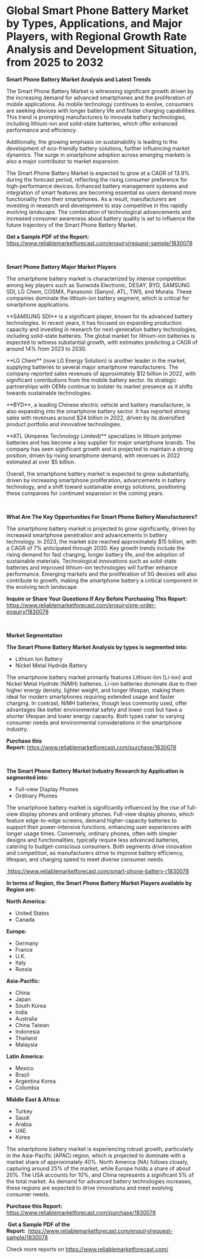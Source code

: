 <p><h1>Global Smart Phone Battery Market by Types, Applications, and Major Players, with Regional Growth Rate Analysis and Development Situation, from 2025 to 2032</h1></p><p><strong>Smart Phone Battery Market Analysis and Latest Trends</strong></p>
<p><p>The Smart Phone Battery Market is witnessing significant growth driven by the increasing demand for advanced smartphones and the proliferation of mobile applications. As mobile technology continues to evolve, consumers are seeking devices with longer battery life and faster charging capabilities. This trend is prompting manufacturers to innovate battery technologies, including lithium-ion and solid-state batteries, which offer enhanced performance and efficiency. </p><p>Additionally, the growing emphasis on sustainability is leading to the development of eco-friendly battery solutions, further influencing market dynamics. The surge in smartphone adoption across emerging markets is also a major contributor to market expansion. </p><p>The Smart Phone Battery Market is expected to grow at a CAGR of 13.9% during the forecast period, reflecting the rising consumer preference for high-performance devices. Enhanced battery management systems and integration of smart features are becoming essential as users demand more functionality from their smartphones. As a result, manufacturers are investing in research and development to stay competitive in this rapidly evolving landscape. The combination of technological advancements and increased consumer awareness about battery quality is set to influence the future trajectory of the Smart Phone Battery Market.</p></p>
<p><strong>Get a Sample PDF of the Report:&nbsp;</strong> <a href="https://www.reliablemarketforecast.com/enquiry/request-sample/1830078?utm_campaign=3527&utm_medium=2&utm_source=Github&utm_content=ia&utm_term=06042025&utm_id=smart-phone-battery">https://www.reliablemarketforecast.com/enquiry/request-sample/1830078</a></p>
<p>&nbsp;</p>
<p><strong>Smart Phone Battery Major Market Players</strong></p>
<p><p>The smartphone battery market is characterized by intense competition among key players such as Sunwoda Electronic, DESAY, BYD, SAMSUNG SDI, LG Chem, COSMX, Panasonic (Sanyo), ATL, TWS, and Murata. These companies dominate the lithium-ion battery segment, which is critical for smartphone applications.</p><p>**SAMSUNG SDI** is a significant player, known for its advanced battery technologies. In recent years, it has focused on expanding production capacity and investing in research for next-generation battery technologies, including solid-state batteries. The global market for lithium-ion batteries is expected to witness substantial growth, with estimates predicting a CAGR of around 14% from 2023 to 2030.</p><p>**LG Chem** (now LG Energy Solution) is another leader in the market, supplying batteries to several major smartphone manufacturers. The company reported sales revenues of approximately $12 billion in 2022, with significant contributions from the mobile battery sector. Its strategic partnerships with OEMs continue to bolster its market presence as it shifts towards sustainable technologies.</p><p>**BYD**, a leading Chinese electric vehicle and battery manufacturer, is also expanding into the smartphone battery sector. It has reported strong sales with revenues around $24 billion in 2022, driven by its diversified product portfolio and innovative technologies.</p><p>**ATL (Amperex Technology Limited)** specializes in lithium polymer batteries and has become a key supplier for major smartphone brands. The company has seen significant growth and is projected to maintain a strong position, driven by rising smartphone demand, with revenues in 2022 estimated at over $5 billion.</p><p>Overall, the smartphone battery market is expected to grow substantially, driven by increasing smartphone proliferation, advancements in battery technology, and a shift toward sustainable energy solutions, positioning these companies for continued expansion in the coming years.</p></p>
<p>&nbsp;</p>
<p><strong>What Are The Key Opportunities For Smart Phone Battery Manufacturers?</strong></p>
<p><p>The smartphone battery market is projected to grow significantly, driven by increased smartphone penetration and advancements in battery technology. In 2023, the market size reached approximately $15 billion, with a CAGR of 7% anticipated through 2030. Key growth trends include the rising demand for fast charging, longer battery life, and the adoption of sustainable materials. Technological innovations such as solid-state batteries and improved lithium-ion technologies will further enhance performance. Emerging markets and the proliferation of 5G devices will also contribute to growth, making the smartphone battery a critical component in the evolving tech landscape.</p></p>
<p><strong>Inquire or Share Your Questions If Any Before Purchasing This Report:</strong> <a href="https://www.reliablemarketforecast.com/enquiry/pre-order-enquiry/1830078?utm_campaign=3527&utm_medium=2&utm_source=Github&utm_content=ia&utm_term=06042025&utm_id=smart-phone-battery">https://www.reliablemarketforecast.com/enquiry/pre-order-enquiry/1830078</a></p>
<p>&nbsp;</p>
<p><strong>Market Segmentation</strong></p>
<p><strong>The Smart Phone Battery Market Analysis by types is segmented into:</strong></p>
<p><ul><li>Lithium Ion Battery</li><li>Nickel Metal Hydride Battery</li></ul></p>
<p><p>The smartphone battery market primarily features Lithium-Ion (Li-ion) and Nickel Metal Hydride (NiMH) batteries. Li-ion batteries dominate due to their higher energy density, lighter weight, and longer lifespan, making them ideal for modern smartphones requiring extended usage and faster charging. In contrast, NiMH batteries, though less commonly used, offer advantages like better environmental safety and lower cost but have a shorter lifespan and lower energy capacity. Both types cater to varying consumer needs and environmental considerations in the smartphone industry.</p></p>
<p><strong>Purchase this Report:&nbsp;</strong><a href="https://www.reliablemarketforecast.com/purchase/1830078?utm_campaign=3527&utm_medium=2&utm_source=Github&utm_content=ia&utm_term=06042025&utm_id=smart-phone-battery">https://www.reliablemarketforecast.com/purchase/1830078</a></p>
<p>&nbsp;</p>
<p><strong>The Smart Phone Battery Market Industry Research by Application is segmented into:</strong></p>
<p><ul><li>Full-view Display Phones</li><li>Ordinary Phones</li></ul></p>
<p><p>The smartphone battery market is significantly influenced by the rise of full-view display phones and ordinary phones. Full-view display phones, which feature edge-to-edge screens, demand higher-capacity batteries to support their power-intensive functions, enhancing user experiences with longer usage times. Conversely, ordinary phones, often with simpler designs and functionalities, typically require less advanced batteries, catering to budget-conscious consumers. Both segments drive innovation and competition, as manufacturers strive to improve battery efficiency, lifespan, and charging speed to meet diverse consumer needs.</p></p>
<p><a href="https://www.reliablemarketforecast.com/smart-phone-battery-r1830078?utm_campaign=3527&utm_medium=2&utm_source=Github&utm_content=ia&utm_term=06042025&utm_id=smart-phone-battery">&nbsp;https://www.reliablemarketforecast.com/smart-phone-battery-r1830078</a></p>
<p><strong>In terms of Region, the Smart Phone Battery Market Players available by Region are:</strong></p>
<p>
    <p> <strong> North America: </strong>
        <ul>
            <li>United States</li>
            <li>Canada</li>
        </ul>
        </p> 
    <p> <strong> Europe: </strong>
        <ul>
            <li>Germany</li>
            <li>France</li>
            <li>U.K.</li>
            <li>Italy</li>
            <li>Russia</li>
        </ul>
        </p> 
    <p> <strong> Asia-Pacific: </strong>
        <ul>
            <li>China</li>
            <li>Japan</li>
            <li>South Korea</li>
            <li>India</li>
            <li>Australia</li>
            <li>China Taiwan</li>
            <li>Indonesia</li>
            <li>Thailand</li>
            <li>Malaysia</li>
        </ul>
        </p> 
    <p> <strong> Latin America: </strong>
        <ul>
            <li>Mexico</li>
            <li>Brazil</li>
            <li>Argentina Korea</li>
            <li>Colombia</li>
        </ul>
        </p> 
    <p> <strong> Middle East & Africa: </strong>
        <ul>
            <li>Turkey</li>
            <li>Saudi</li>
            <li>Arabia</li>
            <li>UAE</li>
            <li>Korea</li>
        </ul>
    </p>
    </p>
<p><p>The smartphone battery market is experiencing robust growth, particularly in the Asia-Pacific (APAC) region, which is projected to dominate with a market share of approximately 40%. North America (NA) follows closely, capturing around 25% of the market, while Europe holds a share of about 20%. The USA accounts for 10%, and China represents a significant 5% of the total market. As demand for advanced battery technologies increases, these regions are expected to drive innovations and meet evolving consumer needs.</p></p>
<p><strong>Purchase this Report: </strong><a href="https://www.reliablemarketforecast.com/purchase/1830078?utm_campaign=3527&utm_medium=2&utm_source=Github&utm_content=ia&utm_term=06042025&utm_id=smart-phone-battery">https://www.reliablemarketforecast.com/purchase/1830078</a></p>
<p>&nbsp;<strong>Get a Sample PDF of the Report:&nbsp;&nbsp;</strong><a href="https://www.reliablemarketforecast.com/enquiry/request-sample/1830078?utm_campaign=3527&utm_medium=2&utm_source=Github&utm_content=ia&utm_term=06042025&utm_id=smart-phone-battery">https://www.reliablemarketforecast.com/enquiry/request-sample/1830078</a></p>
<p><strong></strong></p>
<p>Check more reports on <a href="https://www.reliablemarketforecast.com/?utm_campaign=3527&utm_medium=2&utm_source=Github&utm_content=ia&utm_term=06042025&utm_id=smart-phone-battery">https://www.reliablemarketforecast.com/</a></p>